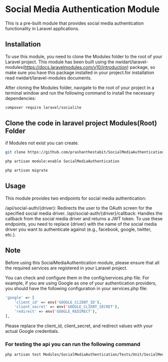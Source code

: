 # Social Media Authentication Module

This is a pre-built module that provides social media authentication functionality in Laravel applications.

## Installation

To use this module, you need to clone the Modules folder to the root of your Laravel project. This module has been built using the nwidart/laravel-modules(https://docs.laravelmodules.com/v10/introduction) package, so make sure you have this package installed in your project.for installation read nwidart/laravel-modules documents.

After cloning the Modules folder, navigate to the root of your project in a terminal window and run the following command to install the necessary dependencies:


``` bash
composer require laravel/socialite
```

## Clone the code in laravel project Modules(Root) Folder

if Modules not exist you can create.

``` bash
git clone https://github.com/prashanthestabit/SocialMediaAuthentication.git
```

``` bash
php artisan module:enable SocialMediaAuthentication
```

``` bash
php artisan migrate
```

## Usage

This module provides two endpoints for social media authentication:

/api/social-auth/{driver}: Redirects the user to the OAuth screen for the specified social media driver.
/api/social-auth/{driver}/callback: Handles the callback from the social media driver and returns a JWT token.
To use these endpoints, you need to replace {driver} with the name of the social media driver you want to authenticate against (e.g., facebook, google, twitter, etc.).


## Note

Before using this SocialMediaAuthentication module, please ensure that all the required services are registered in your Laravel project.

You can check and configure them in the config/services.php file. For example, if you are using Google as one of your authentication providers, you should have the following configuration in your services.php file:

``` bash
'google' => [
    'client_id' => env('GOOGLE_CLIENT_ID'),
    'client_secret' => env('GOOGLE_CLIENT_SECRET'),
    'redirect' => env('GOOGLE_REDIRECT'),
],
```
Please replace the client_id, client_secret, and redirect values with your actual Google credentials.

### For testing the api you can run the following command


```bash
php artisan test Modules/SocialMediaAuthentication/Tests/Unit/SocialMediaAuthenticationControllerTest.php
```
